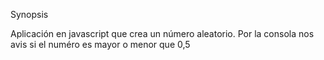 Synopsis

Aplicación en javascript que crea un número aleatorio. Por la consola nos avis si el numéro es mayor o menor que 0,5
